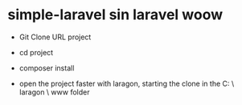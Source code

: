 # simple-laravel sin laravel woow





- Git Clone URL project
- cd project
- composer install


- open the project faster with laragon, starting the clone in the C: \ laragon \ www folder
